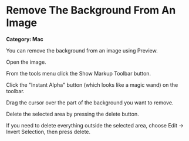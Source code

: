 # Remove The Background From An Image

__Category: Mac__

You can remove the background from an image using Preview.

Open the image.

From the tools menu click the Show Markup Toolbar button.

Click the "Instant Alpha" button (which looks like a magic wand) on the toolbar.

Drag the cursor over the part of the background you want to remove.

Delete the selected area by pressing the delete button.

If you need to delete everything outside the selected area, choose Edit -> Invert Selection, then press delete.
